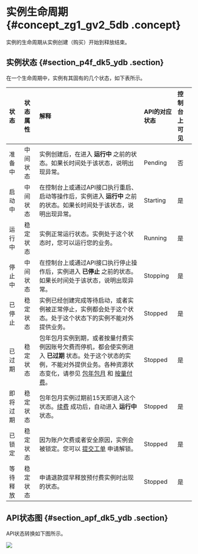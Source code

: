 # 实例生命周期 {#concept_zg1_gv2_5db .concept}

实例的生命周期从实例创建（购买）开始到释放结束。

## 实例状态 {#section_p4f_dk5_ydb .section}

在一个生命周期中，实例有其固有的几个状态，如下表所示。

|状态|状态属性|解释|API的对应状态|控制台上可见|
|:-|:---|:-|:-------|:-----|
|准备中|中间状态|实例创建后，在进入 **运行中** 之前的状态。如果长时间处于该状态，说明出现异常。|Pending|否|
|启动中|中间状态|在控制台上或通过API接口执行重启、启动等操作后，实例进入 **运行中** 之前的状态。如果长时间处于该状态，说明出现异常。|Starting|是|
|运行中|稳定状态|实例正常运行状态。实例处于这个状态时，您可以运行您的业务。|Running|是|
|停止中|中间状态|在控制台上或通过API接口执行停止操作后，实例进入 **已停止** 之前的状态。如果长时间处于该状态，说明出现异常。|Stopping|是|
|已停止|稳定状态|实例已经创建完成等待启动，或者实例被正常停止，实例都会处于这个状态。处于这个状态下的实例不能对外提供业务。|Stopped|是|
|已过期|稳定状态|包年包月实例到期，或者按量付费实例因账号欠费而停机，都会使实例进入 **已过期** 状态。处于这个状态的实例，不能对外提供业务。各种资源状态变化，请参见 [包年包月](../../../../intl.zh-CN/产品定价/预付费（包年包月）.md#) 和 [按量付费](../../../../intl.zh-CN/产品定价/按量付费.md#)。|Stopped|是|
|即将过期|稳定状态|包年包月实例过期前15天即进入这个状态。[续费](../../../../intl.zh-CN/产品定价/续费实例/续费概览.md#) 成功后，自动进入 **运行中** 状态。|Stopped|是|
|已锁定|稳定状态|因为账户欠费或者安全原因，实例会被锁定。您可以 [提交工单](https://workorder-intl.console.aliyun.com/#/ticket/createIndex) 申请解锁。|Stopped|是|
|等待释放|稳定状态|申请退款提早释放预付费实例时出现的状态。|Stopped|是|

## API状态图 {#section_apf_dk5_ydb .section}

API状态转换如下图所示。

![](http://static-aliyun-doc.oss-cn-hangzhou.aliyuncs.com/assets/img/9551/5105_zh-CN.png)


